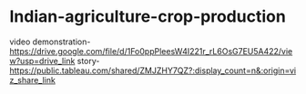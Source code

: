 # Indian-agriculture-crop-production
video demonstration-https://drive.google.com/file/d/1Fo0ppPleesW4I221r_rL6OsG7EU5A422/view?usp=drive_link
story-https://public.tableau.com/shared/ZMJZHY7QZ?:display_count=n&:origin=viz_share_link
